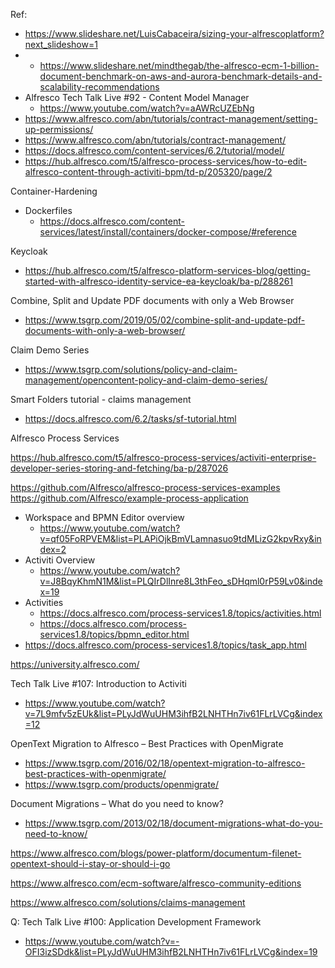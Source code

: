 Ref:
 - https://www.slideshare.net/LuisCabaceira/sizing-your-alfrescoplatform?next_slideshow=1
 -  - https://www.slideshare.net/mindthegab/the-alfresco-ecm-1-billion-document-benchmark-on-aws-and-aurora-benchmark-details-and-scalability-recommendations
 - Alfresco Tech Talk Live #92 - Content Model Manager 
   - https://www.youtube.com/watch?v=aAWRcUZEbNg
 - https://www.alfresco.com/abn/tutorials/contract-management/setting-up-permissions/ 
 - https://www.alfresco.com/abn/tutorials/contract-management/
 - https://docs.alfresco.com/content-services/6.2/tutorial/model/
 - https://hub.alfresco.com/t5/alfresco-process-services/how-to-edit-alfresco-content-through-activiti-bpm/td-p/205320/page/2

Container-Hardening
 - Dockerfiles 
   - https://docs.alfresco.com/content-services/latest/install/containers/docker-compose/#reference

Keycloak
 - https://hub.alfresco.com/t5/alfresco-platform-services-blog/getting-started-with-alfresco-identity-service-ea-keycloak/ba-p/288261

Combine, Split and Update PDF documents with only a Web Browser
 - https://www.tsgrp.com/2019/05/02/combine-split-and-update-pdf-documents-with-only-a-web-browser/

Claim Demo Series
 - https://www.tsgrp.com/solutions/policy-and-claim-management/opencontent-policy-and-claim-demo-series/

Smart Folders tutorial - claims management
 - https://docs.alfresco.com/6.2/tasks/sf-tutorial.html

Alfresco Process Services 

https://hub.alfresco.com/t5/alfresco-process-services/activiti-enterprise-developer-series-storing-and-fetching/ba-p/287026

https://github.com/Alfresco/alfresco-process-services-examples
https://github.com/Alfresco/example-process-application

 - Workspace and BPMN Editor overview
   - https://www.youtube.com/watch?v=qf05FoRPVEM&list=PLAPiOjkBmVLamnasuo9tdMLizG2kpvRxy&index=2
 - Activiti Overview 
   - https://www.youtube.com/watch?v=J8BqyKhmN1M&list=PLQIrDlInre8L3thFeo_sDHqml0rP59Lv0&index=19
 - Activities
   - https://docs.alfresco.com/process-services1.8/topics/activities.html
   - https://docs.alfresco.com/process-services1.8/topics/bpmn_editor.html
 - https://docs.alfresco.com/process-services1.8/topics/task_app.html
 
 
 https://university.alfresco.com/
 
 Tech Talk Live #107: Introduction to Activiti
  - https://www.youtube.com/watch?v=7L9mfv5zEUk&list=PLyJdWuUHM3ihfB2LNHTHn7iv61FLrLVCg&index=12
  
 OpenText Migration to Alfresco – Best Practices with OpenMigrate
  - https://www.tsgrp.com/2016/02/18/opentext-migration-to-alfresco-best-practices-with-openmigrate/
  - https://www.tsgrp.com/products/openmigrate/
  
Document Migrations – What do you need to know?
 - https://www.tsgrp.com/2013/02/18/document-migrations-what-do-you-need-to-know/
  
 
 

https://www.alfresco.com/blogs/power-platform/documentum-filenet-opentext-should-i-stay-or-should-i-go


https://www.alfresco.com/ecm-software/alfresco-community-editions


https://www.alfresco.com/solutions/claims-management

Q:
Tech Talk Live #100: Application Development Framework
 - https://www.youtube.com/watch?v=-OFI3izSDdk&list=PLyJdWuUHM3ihfB2LNHTHn7iv61FLrLVCg&index=19
